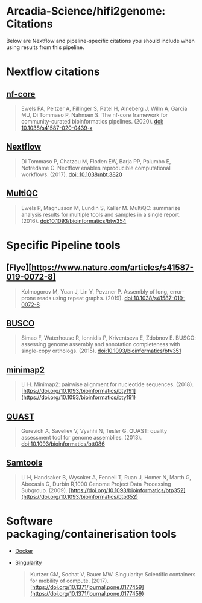 # Arcadia-Science/hifi2genome: Citations

Below are Nextflow and pipeline-specific citations you should include when using results from this pipeline.

# Nextflow citations

## [nf-core](https://pubmed.ncbi.nlm.nih.gov/32055031/)

> Ewels PA, Peltzer A, Fillinger S, Patel H, Alneberg J, Wilm A, Garcia MU, Di Tommaso P, Nahnsen S. The nf-core framework for community-curated bioinformatics pipelines. (2020). [doi: 10.1038/s41587-020-0439-x](https://doi.org/10.1038/s41587-020-0439-x)

## [Nextflow](https://pubmed.ncbi.nlm.nih.gov/28398311/)

> Di Tommaso P, Chatzou M, Floden EW, Barja PP, Palumbo E, Notredame C. Nextflow enables reproducible computational workflows. (2017). [doi: 10.1038/nbt.3820](https://doi.org/10.1038/nbt.3820)

## [MultiQC](https://academic.oup.com/bioinformatics/article/32/19/3047/2196507)

> Ewels P, Magnusson M, Lundin S, Kaller M. MultiQC: summarize analysis results for multiple tools and samples in a single report. (2016). [doi:10.1093/bioinformatics/btw354](https://doi.org/10.1093/bioinformatics/btw354)

# Specific Pipeline tools

## [Flye][https://www.nature.com/articles/s41587-019-0072-8]

> Kolmogorov M, Yuan J, Lin Y, Pevzner P. Assembly of long, error-prone reads using repeat graphs. (2019). [doi:10.1038/s41587-019-0072-8](https://doi.org/10.1038/s41587-019-0072-8)

## [BUSCO](https://academic.oup.com/bioinformatics/article/31/19/3210/211866)

> Simao F, Waterhouse R, Ionnidis P, Kriventseva E, Zdobnov E. BUSCO: assessing genome assembly and annotation completeness with single-copy orthologs. (2015). [doi:10.1093/bioinformatics/btv351](https://doi.org/10.1093/bioinformatics/btv351)

## [minimap2](https://academic.oup.com/bioinformatics/article/34/18/3094/4994778)

> Li H. Minimap2: pairwise alignment for nucleotide sequences. (2018). [https://doi.org/10.1093/bioinformatics/bty191](https://doi.org/10.1093/bioinformatics/bty191)

## [QUAST](https://academic.oup.com/bioinformatics/article/29/8/1072/228832?login=false)

> Gurevich A, Saveliev V, Vyahhi N, Tesler G. QUAST: quality assessment tool for genome assemblies. (2013). [doi:10.1093/bioinformatics/btt086](https://doi.org/10.1093/bioinformatics/btt086)

## [Samtools](https://academic.oup.com/bioinformatics/article/25/16/2078/204688)

> Li H, Handsaker B, Wysoker A, Fennell T, Ruan J, Homer N, Marth G, Abecasis G, Durbin R,1000 Genome Project Data Processing Subgroup. (2009). [https://doi.org/10.1093/bioinformatics/btp352](https://doi.org/10.1093/bioinformatics/btp352)

# Software packaging/containerisation tools

- [Docker](https://dl.acm.org/doi/10.5555/2600239.2600241)

- [Singularity](https://pubmed.ncbi.nlm.nih.gov/28494014/)
  > Kurtzer GM, Sochat V, Bauer MW. Singularity: Scientific containers for mobility of compute. (2017). [https://doi.org/10.1371/journal.pone.0177459](https://doi.org/10.1371/journal.pone.0177459)
